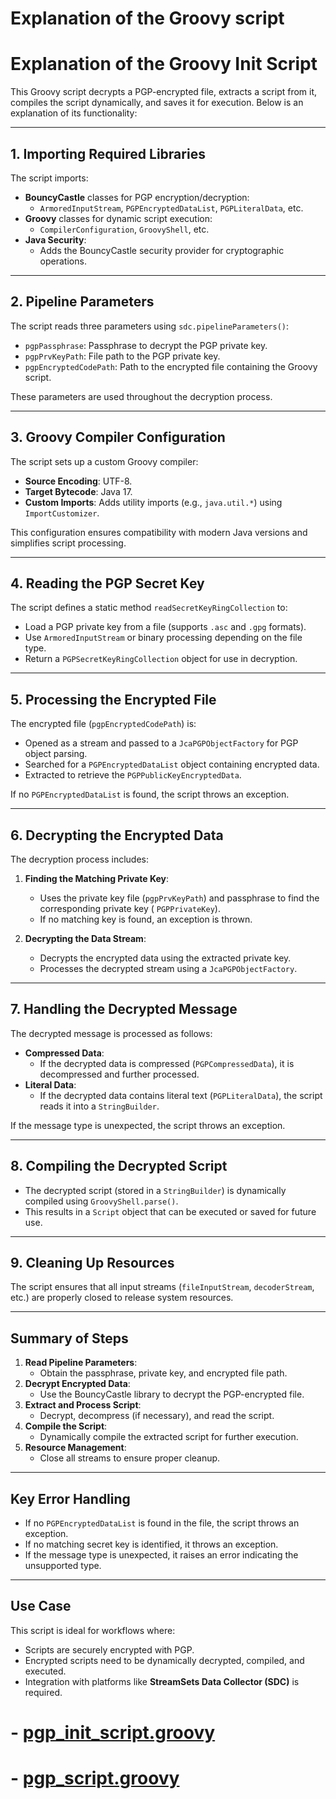 # Explanation of the Groovy script

# Explanation of the Groovy Init Script

This Groovy script decrypts a PGP-encrypted file, extracts a script from it, compiles the script dynamically, and saves
it for execution. Below is an explanation of its functionality:

---

## 1. **Importing Required Libraries**

The script imports:

- **BouncyCastle** classes for PGP encryption/decryption:
    - `ArmoredInputStream`, `PGPEncryptedDataList`, `PGPLiteralData`, etc.
- **Groovy** classes for dynamic script execution:
    - `CompilerConfiguration`, `GroovyShell`, etc.
- **Java Security**:
    - Adds the BouncyCastle security provider for cryptographic operations.

---

## 2. **Pipeline Parameters**

The script reads three parameters using `sdc.pipelineParameters()`:

- `pgpPassphrase`: Passphrase to decrypt the PGP private key.
- `pgpPrvKeyPath`: File path to the PGP private key.
- `pgpEncryptedCodePath`: Path to the encrypted file containing the Groovy script.

These parameters are used throughout the decryption process.

---

## 3. **Groovy Compiler Configuration**

The script sets up a custom Groovy compiler:

- **Source Encoding**: UTF-8.
- **Target Bytecode**: Java 17.
- **Custom Imports**: Adds utility imports (e.g., `java.util.*`) using `ImportCustomizer`.

This configuration ensures compatibility with modern Java versions and simplifies script processing.

---

## 4. **Reading the PGP Secret Key**

The script defines a static method `readSecretKeyRingCollection` to:

- Load a PGP private key from a file (supports `.asc` and `.gpg` formats).
- Use `ArmoredInputStream` or binary processing depending on the file type.
- Return a `PGPSecretKeyRingCollection` object for use in decryption.

---

## 5. **Processing the Encrypted File**

The encrypted file (`pgpEncryptedCodePath`) is:

- Opened as a stream and passed to a `JcaPGPObjectFactory` for PGP object parsing.
- Searched for a `PGPEncryptedDataList` object containing encrypted data.
- Extracted to retrieve the `PGPPublicKeyEncryptedData`.

If no `PGPEncryptedDataList` is found, the script throws an exception.

---

## 6. **Decrypting the Encrypted Data**

The decryption process includes:

1. **Finding the Matching Private Key**:
    - Uses the private key file (`pgpPrvKeyPath`) and passphrase to find the corresponding private key (
      `PGPPrivateKey`).
    - If no matching key is found, an exception is thrown.

2. **Decrypting the Data Stream**:
    - Decrypts the encrypted data using the extracted private key.
    - Processes the decrypted stream using a `JcaPGPObjectFactory`.

---

## 7. **Handling the Decrypted Message**

The decrypted message is processed as follows:

- **Compressed Data**:
    - If the decrypted data is compressed (`PGPCompressedData`), it is decompressed and further processed.
- **Literal Data**:
    - If the decrypted data contains literal text (`PGPLiteralData`), the script reads it into a `StringBuilder`.

If the message type is unexpected, the script throws an exception.

---

## 8. **Compiling the Decrypted Script**

- The decrypted script (stored in a `StringBuilder`) is dynamically compiled using `GroovyShell.parse()`.
- This results in a `Script` object that can be executed or saved for future use.

---

## 9. **Cleaning Up Resources**

The script ensures that all input streams (`fileInputStream`, `decoderStream`, etc.) are properly closed to release
system resources.

---

## Summary of Steps

1. **Read Pipeline Parameters**:
    - Obtain the passphrase, private key, and encrypted file path.
2. **Decrypt Encrypted Data**:
    - Use the BouncyCastle library to decrypt the PGP-encrypted file.
3. **Extract and Process Script**:
    - Decrypt, decompress (if necessary), and read the script.
4. **Compile the Script**:
    - Dynamically compile the extracted script for further execution.
5. **Resource Management**:
    - Close all streams to ensure proper cleanup.

---

## Key Error Handling

- If no `PGPEncryptedDataList` is found in the file, the script throws an exception.
- If no matching secret key is identified, it throws an exception.
- If the message type is unexpected, it raises an error indicating the unsupported type.

---

## Use Case

This script is ideal for workflows where:

- Scripts are securely encrypted with PGP.
- Encrypted scripts need to be dynamically decrypted, compiled, and executed.
- Integration with platforms like **StreamSets Data Collector (SDC)** is required.

# - [pgp_init_script.groovy](feature3/pgp_init_script.groovy)

# - [pgp_script.groovy](feature3/pgp_script.groovy)